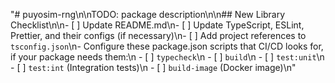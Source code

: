 "# puyosim-rng\n\nTODO: package description\n\n## New Library Checklist\n\n- [ ] Update README.md\n- [ ] Update TypeScript, ESLint, Prettier, and their configs (if necessary)\n- [ ] Add project references to `tsconfig.json`\n- Configure these package.json scripts that CI/CD looks for, if your package needs them:\n  - [ ] `typecheck`\n  - [ ] `build`\n  - [ ] `test:unit`\n  - [ ] `test:int` (Integration tests)\n  - [ ] `build-image` (Docker image)\n"